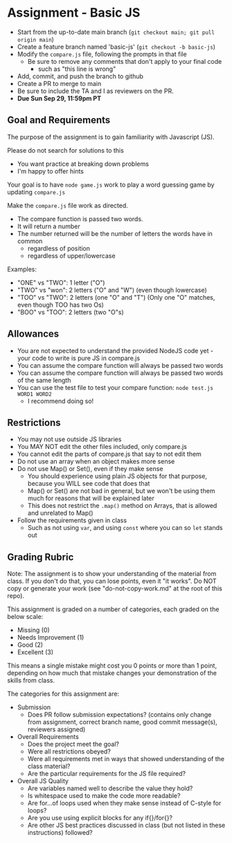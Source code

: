# Assignment - Basic JS 

* Start from the up-to-date main branch (`git checkout main; git pull origin main`)
* Create a feature branch named 'basic-js' (`git checkout -b basic-js`)
* Modify the `compare.js` file, following the prompts in that file
  - Be sure to remove any comments that don't apply to your final code
    - such as "this line is wrong"
* Add, commit, and push the branch to github
* Create a PR to merge to main
* Be sure to include the TA and I as reviewers on the PR.  
* **Due Sun Sep 29, 11:59pm PT**

## Goal and Requirements

The purpose of the assignment is to gain familiarity with Javascript (JS).

Please do not search for solutions to this 
- You want practice at breaking down problems 
- I'm happy to offer hints

Your goal is to have `node game.js` work to play a word guessing game by updating `compare.js`

Make the `compare.js` file work as directed.  
* The compare function is passed two words.
* It will return a number
* The number returned will be the number of letters the words have in common
  * regardless of position
  * regardless of upper/lowercase

Examples: 
* "ONE" vs "TWO": 1 letter ("O")
* "TWO" vs "won": 2 letters ("O" and "W") (even though lowercase)
* "TOO" vs "TWO": 2 letters (one "O" and "T") (Only one "O" matches, even though TOO has two Os)
* "BOO" vs "TOO": 2 letters (two "O"s)

## Allowances
* You are not expected to understand the provided NodeJS code yet - your code to write is pure JS in compare.js
* You can assume the compare function will always be passed two words 
* You can assume the compare function will always be passed two words of the same length
* You can use the test file to test your compare function: `node test.js WORD1 WORD2`
  - I recommend doing so!

## Restrictions 
* You may not use outside JS libraries
* You MAY NOT edit the other files included, only compare.js
* You cannot edit the parts of compare.js that say to not edit them
* Do not use an array when an object makes more sense
* Do not use Map() or Set(), even if they make sense
  * You should experience using plain JS objects for that purpose, because you WILL see code that does that
  * Map() or Set() are not bad in general, but we won't be using them much for reasons that will be explained later
  * This does not restrict the `.map()` method on Arrays, that is allowed and unrelated to Map()
* Follow the requirements given in class
  - Such as not using `var`, and using `const` where you can so `let` stands out

## Grading Rubric

Note: The assignment is to show your understanding of the material from class.  If you don't do that, you can lose points, even it "it works".  Do NOT copy or generate your work (see "do-not-copy-work.md" at the root of this repo).

This assignment is graded on a number of categories, each graded on the below scale:
- Missing (0)
- Needs Improvement (1)
- Good (2)
- Excellent (3)

This means a single mistake might cost you 0 points or more than 1 point, depending on how much that mistake changes your demonstration of the skills from class.

The categories for this assignment are:
- Submission
    - Does PR follow submission expectations?  (contains only change from assignment, correct branch name, good commit message(s), reviewers assigned)
- Overall Requirements
    - Does the project meet the goal?
    - Were all restrictions obeyed?
    - Were all requirements met in ways that showed understanding of the class material?
    - Are the particular requirements for the JS file required?
- Overall JS Quality
    - Are variables named well to describe the value they hold?
    - Is whitespace used to make the code more readable?
    - Are for...of loops used when they make sense instead of C-style for loops?
    - Are you use using explicit blocks for any if{}/for{}?
    - Are other JS best practices discussed in class (but not listed in these instructions) followed?

